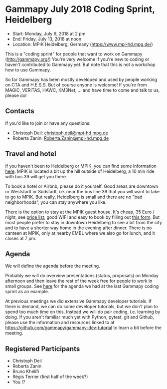 # Gammapy July 2018 Coding Sprint, Heidelberg

* Start: Monday, July 9, 2018 at 2 pm
* End: Friday, July 13, 2018 at noon
* Location: MPIK Heidelberg, Germany (https://www.mpi-hd.mpg.de/)

This is a "coding sprint" for people that want to work on Gammapy (http://gammapy.org/)
You're very welcome if you're new to coding or haven't contributed to Gammapy yet.
But note that this is not a workshop how to use Gammapy.

So far Gammapy has been mostly developed and used by people working on CTA and H.E.S.S.
But of course anyone is welcome! If you're from MAGIC, VERITAS, HAWC, KM3Net, ... and have time to come and talk to us, please do!

## Contacts

If you'd like to join or have any questions:

* Christoph Deil: [christoph.deil@mpi-hd.mpg.de](mailto:christoph.deil@mpi-hd.mpg.de)
* Roberta Zanin: [Roberta.Zanin@mpi-hd.mpg.de](mailto:Roberta.Zanin@mpi-hd.mpg.de)

## Travel and hotel

If you haven't been to Heidelberg or MPIK, you can find some information [here](https://www.mpi-hd.mpg.de/mpi/en/contact/access-and-site-map/). MPIK is located a bit up the hill outside of Heidelberg, a 10 min ride with bus 39 will get you there.

To book a hotel or Airbnb, please do it yourself.
Good areas are downtown or Weststadt or Südstadt, i.e. near the bus line 39 that you will want to take to go to MPIK.
But really, Heidelberg is small and there are no "bad neighborhoods", you can stay anywhere you like.

There is the option to stay at the MPIK guest house. It's cheap, 35 Euro / night, see [price list](https://www.mpi-hd.mpg.de/mpi/fileadmin/files-mpi/2015_price_list_MPIK_guest_houses.pdf), good WIFI and easy to book by filling out [this form](https://www.mpi-hd.mpg.de/mpi/en/information-for/reservation/#2899). But most people prefer to stay in downtown Heidelberg to see a bit from the city and to have a shorter way home in the evening after dinner. There is no canteen at MPIK, only at nearby EMBL where we also go for lunch, and it closes at 7 pm.


## Agenda

We will define the agenda before the meeting.

Probably we will do overview presentations (status, proposals) on Monday afternoon
and then leave the rest of the week free for people to work in small groups.
See [here](https://github.com/gammapy/gammapy-meetings/tree/master/2018-02-05#preliminary-agenda)
for the agenda we had at the last Gammapy coding sprint as an example.

At previous meetings we did extensive Gammapy developer tutorials.
If there is demand, we can do some developer tutorials, but we don't plan to spend too much time on this.
Instead we will do pair coding, i.e. learning by doing.
If you aren't familiar much yet with Python, pytest, git and Github, please use the information and resources
linked to at https://github.com/gammapy/gammapy-dev-tutorial to learn a bit before the meeting.

## Registered Participants

* Christoph Deil
* Roberta Zanin
* Bruno Khélifi
* Régis Terrier (first half of the week?)
* You !?
